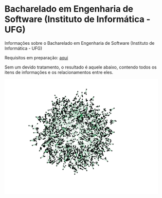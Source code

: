 # Bacharelado em Engenharia de Software (Instituto de Informática - UFG)
Informações sobre o Bacharelado em Engenharia de Software (Instituto de Informática - UFG)

Requisitos em preparação: [aqui](https://docs.google.com/document/d/10Q47cjfuJR_y05nosD47gpDT59VlWbXID-xMI0VDu5s/edit?usp=sharing)

Sem um devido tratamento, o resultado é aquele abaixo, contendo todos os itens de informações e os relacionamentos entre eles.

![](imagens/v00.png)
